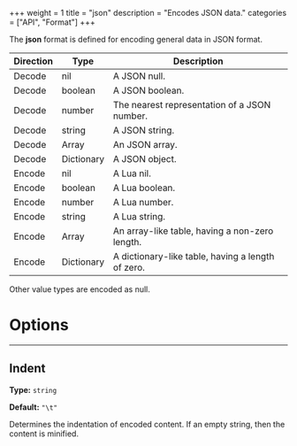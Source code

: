 +++
weight = 1
title = "json"
description = "Encodes JSON data."
categories = ["API", "Format"]
+++

The **json** format is defined for encoding general data in JSON
format.

| Direction | Type | Description |
| --- | --- | --- |
| Decode | nil | A JSON null. |
| Decode | boolean | A JSON boolean. |
| Decode | number | The nearest representation of a JSON number. |
| Decode | string | A JSON string. |
| Decode | Array | An JSON array. |
| Decode | Dictionary | A JSON object. |
| Encode | nil | A Lua nil. |
| Encode | boolean | A Lua boolean. |
| Encode | number | A Lua number. |
| Encode | string | A Lua string. |
| Encode | Array | An array-like table, having a non-zero length. |
| Encode | Dictionary | A dictionary-like table, having a length of zero. |

Other value types are encoded as null.

# Options

----

## Indent

**Type:** `string`

**Default:** `"\t"`

Determines the indentation of encoded content. If an empty string, then the
content is minified.